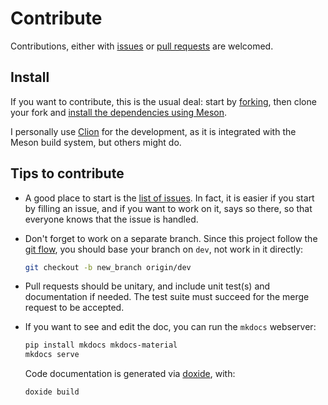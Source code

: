 # Contribute

Contributions, either with [issues](https://github.com/pierre-24/stdlite/issues) or [pull requests](https://github.com/pierre-24/stdlite/pulls) are welcomed.

## Install

If you want to contribute, this is the usual deal: 
start by [forking](https://guides.github.com/activities/forking/), then clone your fork and [install the dependencies using Meson](build.md).

I personally use [Clion](https://www.jetbrains.com/clion/) for the development, as it is integrated with the Meson build system, but others might do.

## Tips to contribute

+ A good place to start is the [list of issues](https://github.com/pierre-24/stdlite/issues).
  In fact, it is easier if you start by filling an issue, and if you want to work on it, says so there, so that everyone knows that the issue is handled.

+ Don't forget to work on a separate branch.
  Since this project follow the [git flow](http://nvie.com/posts/a-successful-git-branching-model/), you should base your branch on `dev`, not work in it directly:

    ```bash
    git checkout -b new_branch origin/dev
    ```

+ Pull requests should be unitary, and include unit test(s) and documentation if needed.
  The test suite must succeed for the merge request to be accepted.

+ If you want to see and edit the doc, you can run the `mkdocs` webserver:

    ```bash
    pip install mkdocs mkdocs-material
    mkdocs serve
    ```
  
    Code documentation is generated via [doxide](https://doxide.org/), with:
    
    ```bash
    doxide build
    ```